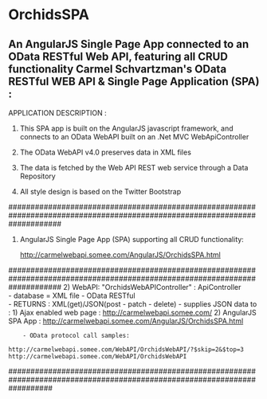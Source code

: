 # OrchidsSPA
An AngularJS Single Page App connected to an OData RESTful Web API, featuring all CRUD functionality
Carmel Schvartzman's OData RESTful WEB API & Single Page Application (SPA) :
---------------------------------------------------------------------- 


APPLICATION DESCRIPTION :


1) This SPA app is built on the AngularJS javascript framework, and connects to an OData WebAPI 
built on an .Net MVC WebApiController

2) The OData WebAPI v4.0 preserves data in XML files

3) The data is fetched by the Web API REST web service through a Data Repository

4) All style design is based on the Twitter Bootstrap




############################################################################################################################
1) AngularJS Single Page App (SPA)  supporting all CRUD functionality:

  	  http://carmelwebapi.somee.com/AngularJS/OrchidsSPA.html



############################################################################################################################
2) WebAPI:  "OrchidsWebAPIController" : ApiController    
        - database = XML file - OData RESTful  
		- RETURNS : XML(get)/JSON(post - patch - delete)
        - supplies JSON data to :
		     1) Ajax enabled web page :  http://carmelwebapi.somee.com/
			   2) AngularJS SPA App :      http://carmelwebapi.somee.com/AngularJS/OrchidsSPA.html     

		- OData protocol call samples:

    http://carmelwebapi.somee.com/WebAPI/OrchidsWebAPI/?$skip=2&$top=3
    http://carmelwebapi.somee.com/WebAPI/OrchidsWebAPI




##########################################################################################################################
